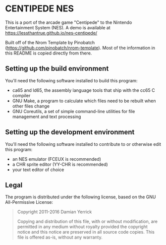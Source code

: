 CENTIPEDE NES
=============

This is a port of the arcade game "Centipede" to the Nintendo Entertainment System (NES). A demo is available at https://lessthantrue.github.io/nes-centipede/

Built off of the Nrom Template by Pinobatch (https://github.com/pinobatch/nrom-template). Most of the information in this README is copied directly from there.

Setting up the build environment
--------------------------------
You'll need the following software installed to build this program:

* ca65 and ld65, the assembly language tools that ship
  with the cc65 C compiler
* GNU Make, a program to calculate which files need to be
  rebuilt when other files change
* GNU Coreutils, a set of simple command-line utilities for
  file management and text processing

Setting up the development environment
--------------------------------------
You'll need the following software installed to contribute to or otherwise edit this program:

* an NES emulator (FCEUX is recommended)
* a CHR sprite editor (YY-CHR is recommended)
* your text editor of choice

Legal
-----
The program is distributed under the following license, based on the
GNU All-Permissive License:

> Copyright 2011-2016 Damian Yerrick
> 
> Copying and distribution of this file, with or without
> modification, are permitted in any medium without royalty provided
> the copyright notice and this notice are preserved in all source
> code copies.  This file is offered as-is, without any warranty.
